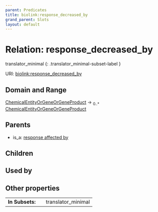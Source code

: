 ```yaml
---
parent: Predicates
title: biolink:response_decreased_by
grand_parent: Slots
layout: default
---
```


# Relation: response_decreased_by

translator_minimal
{: .translator_minimal-subset-label }




URI: [biolink:response_decreased_by](https://w3id.org/biolink/response_decreased_by)

## Domain and Range

[ChemicalEntityOrGeneOrGeneProduct](ChemicalEntityOrGeneOrGeneProduct.md) ->  <sub>0..\*</sub> [ChemicalEntityOrGeneOrGeneProduct](ChemicalEntityOrGeneOrGeneProduct.md)

## Parents

 *  is_a: [response affected by](response_affected_by.md)

## Children


## Used by


## Other properties

|  |  |  |
| --- | --- | --- |
| **In Subsets:** | | translator_minimal |

